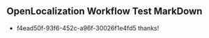 ## OpenLocalization Workflow Test MarkDown
* f4ead50f-93f6-452c-a96f-30026f1e4fd5 
thanks!<!--HONumber=Mar16_HO2-->
